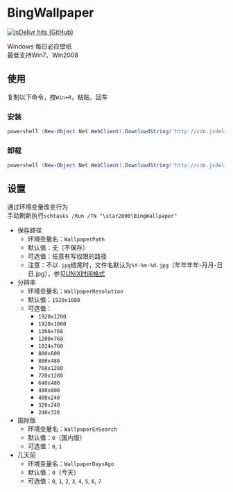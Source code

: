 # BingWallpaper

[![jsDelivr hits (GitHub)](https://img.shields.io/jsdelivr/gh/hd/star2000/BingWallpaper)](https://www.jsdelivr.com/package/gh/star2000/BingWallpaper)

Windows 每日必应壁纸  
最低支持Win7、Win2008

## 使用

复制以下命令，按`Win+R`，粘贴，回车

### 安装

```ps1
powershell (New-Object Net.WebClient).DownloadString('http://cdn.jsdelivr.net/gh/star2000/BingWallpaper/install.ps1') | iex
```

### 卸载

```ps1
powershell (New-Object Net.WebClient).DownloadString('http://cdn.jsdelivr.net/gh/star2000/BingWallpaper/uninstall.ps1') | iex
```

## 设置

通过环境变量改变行为  
手动刷新执行`schtasks /Run /TN "\star2000\BingWallpaper"`

- 保存路径
  - 环境变量名：`WallpaperPath`
  - 默认值：无（不保存）
  - 可选值：任意有写权限的路径
  - 注意：不以`.jpg`结尾时，文件名默认为`%Y-%m-%d.jpg`（年年年年-月月-日日.jpg），参见[UNIX时间格式]
- 分辨率
  - 环境变量名：`WallpaperResolution`
  - 默认值：`1920x1080`
  - 可选值：
    - `1920x1200`
    - `1920x1080`
    - `1366x768`
    - `1280x768`
    - `1024x768`
    - `800x600`
    - `800x480`
    - `768x1280`
    - `720x1280`
    - `640x480`
    - `480x800`
    - `400x240`
    - `320x240`
    - `240x320`
- 国际版
  - 环境变量名：`WallpaperEnSearch`
  - 默认值：`0`（国内版）
  - 可选值：`0`, `1`
- 几天前
  - 环境变量名：`WallpaperDaysAgo`
  - 默认值：`0`（今天）
  - 可选值：`0`, `1`, `2`, `3`, `4`, `5`, `6`, `7`

[UNIX时间格式]: https://docs.microsoft.com/zh-cn/powershell/module/microsoft.powershell.utility/get-date#notes
